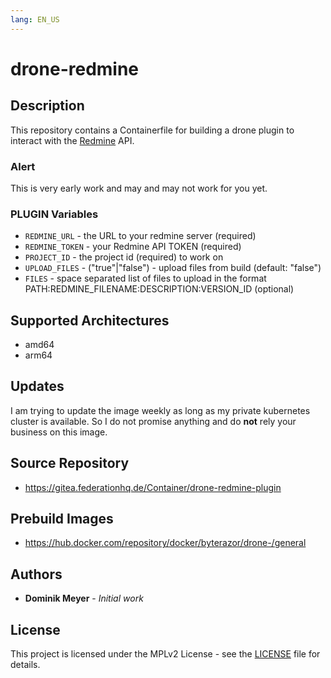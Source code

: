 ```yaml
---
lang: EN_US
---
```


# drone-redmine

## Description

This repository contains a Containerfile for building a drone plugin to interact with the [Redmine](https://redmine.org) API.

### Alert

This is very early work and may and may not work for you yet.

### PLUGIN Variables

* `REDMINE_URL` - the URL to your redmine server (required)
* `REDMINE_TOKEN` - your Redmine API TOKEN (required)
* `PROJECT_ID` - the project id (required) to work on
* `UPLOAD_FILES` - ("true"|"false") - upload files from build (default: "false")
* `FILES` - space separated list of files to upload in the format PATH:REDMINE_FILENAME:DESCRIPTION:VERSION_ID (optional)

## Supported Architectures

- amd64
- arm64

## Updates

I am trying to update the image weekly as long as my private kubernetes cluster is available. So I do not promise anything and do **not** rely 
your business on this image.


## Source Repository

* https://gitea.federationhq.de/Container/drone-redmine-plugin

## Prebuild Images

* https://hub.docker.com/repository/docker/byterazor/drone-/general

## Authors

* **Dominik Meyer** - *Initial work* 

## License

This project is licensed under the MPLv2 License - see the [LICENSE](LICENSE) file for details.
